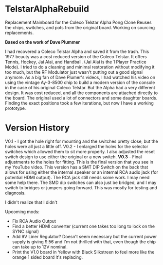 # TelstarAlphaRebuild
Replacement Mainboard for the Coleco Telstar Alpha Pong Clone
Reuses the chips, switches, and pots from the original board.  Working on sourcing replacements.


<B>Based on the work of Dave Plummer</B>

I had recovered a Coleco Telstar Alpha and saved it from the trash.
This 1977 beauty was a cost reduced version of the Coleco Telstar.  It offers Tennis, Hockey, Jai Alai, and Handball.  (Jai Alai is the 1 Player Practice Mode).
I tried to do a cleaning and minimal restoration without modifying it too much, but the RF Modulator just wasn't putting out a good signal anymore.
As a big fan of Dave Plumer's videos, I had watched his video on using the vintage Ay-3-8500 chip to build a modern version of the console in the case of his original Coleco Telstar.
But the Alpha had a very different design.  It was cost reduced, and all the components are attached directly to the board.  The original used a lot of connectors and some daughter boards.  Finding the exact positions took a few iterations, but now I have a working prototype.


# Version History
V0.1 - I got the hole right for mounting and the switches pretty close, but the holes were all just a little off.
V0.2 - I enlarged the holes for the selector switches which allowed them to sit more properly.  I also adjusted the reset switch design to use either the original or a new switch.
<B>V0.3</B> - Final adjustments to the holes for fitting.  This is the final version that you see in my YouTube video.  This version has a SMT DIP Switch on the back that allows for using either the internal speaker or an internal RCA audio jack (for potential HDMI output).  The RCA jack still needs some work.  I may need some help there.  The SMD dip switches can also just be bridged, and I may switch to bridges or jumpers going forward.   This was mostly for testing and diagnosis.

I didn't realize that I didn't 

Upcoming mods:
 - Fix RCA Audio Output
 - Find a better HDMI converter (current one takes too long to lock on the SYNC signal)
 - Add 9V Liner Regulator?  Doesn't seem necessary but the current power supply is giving 9.56 and I'm not thrilled with that, even though the chip can take up to 12V nominal.
 - Print the V1.0 board in Yellow with Black Silkstreen to feel more like the orange 1 sided board it's replacing.

